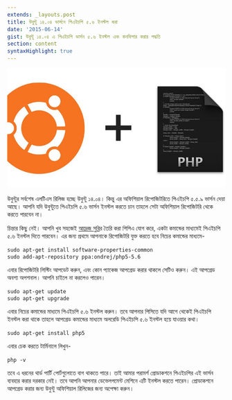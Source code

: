 ```yaml
---
extends: _layouts.post
title: উবুন্টু ১৪.০৪ ভার্সনে পিএইচপি ৫.৬ ইনস্টল করা
date: '2015-06-14'
gist: উবুন্টু ১৪.০৪ এ পিএইচপি ভার্সন ৫.৬ ইনস্টল এবং কনফিগার করার পদ্ধতি
section: content
syntaxHighlight: true
---
```


![Ubuntu loves PHP](/images/posts/ubuntu-php.jpg)

উবুন্টুর সর্বশেষ এলটিএস রিলিজ হচ্ছে উবুন্টু ১৪.০৪। কিন্তু এর অফিশিয়াল রিপোজিটরিতে পিএইচপি ৫.৫.৯ ভার্সন দেয়া আছে। আপনি যদি উবুন্টুতে পিএইচপি ৫.৬ ভার্সন ইনস্টল করতে চান তাহলে সেটা অফিশিয়াল রিপোজিটরি থেকে করতে পারবেন না।

চিন্তার কিছু নেই। আপনি খুব সহজেই [আদ্রেজ সুরি](https://launchpad.net/~ondrej/+archive/ubuntu/php5-5.6)র তৈরি করা পিপিএ যোগ করে, একটা কমান্ডের মাধ্যমেই পিএইচপি ৫.৬ ইনস্টল দিতে পারবেন। এর জন্য প্রথমে আপনাকে রিপোজিটরি যুক্ত করতে হবে নিচের কমান্ডের মাধ্যমে-

```
sudo apt-get install software-properties-common
sudo add-apt-repository ppa:ondrej/php5-5.6
```

এবার রিপোজিটরি লিস্টিং আপডেট করুন, এবং কোন প্যাকেজ আপগ্রেড করার থাকলে সেটিও করুন। এই আপগ্রেড অবশ্য অপশনাল। আপনি চাইলে না করলেও পারেন।

```
sudo apt-get update
sudo apt-get upgrade
```

এবার নিচের কমান্ডের মাধ্যমে পিএইচপি ৫.৬ ইনস্টল করুন। তবে আপনার পিসিতে যদি আগে থেকেই পিএইচপি ইনস্টল করা থাকে তাহলে আপগ্রেড কমান্ডের মাধ্যমে অলরেডি পিএইচপি ৫.৬ ইনস্টল হয়ে যাওয়ার কথা।

```
sudo apt-get install php5
```

এবার চেক করতে টার্মিনালে লিখুন-

```
php -v
```

তবে এ ধরনের থার্ড পার্টি পোর্টগুলোতে বাগ থাকতে পারে। তাই আমার পরামর্শ প্রোডাকশনে পিএইচপির এই ভার্সন ব্যবহার করার দরকার নেই। তবে আপনি আপনার ডেভেলপমেন্ট মেশিনে এটি ইনস্টল করতে পারেন। প্রোডাকশনে আপগ্রেড করার জন্য উবুন্টু অফিশিয়াল রিলিজের জন্য অপেক্ষা করুন।
